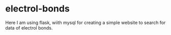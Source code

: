 # electrol-bonds
Here I am using flask, wiith mysql for creating a simple website to search for data of electrol bonds.
